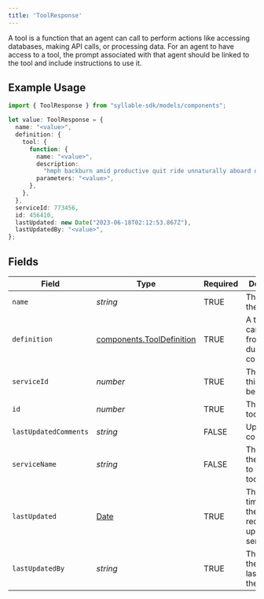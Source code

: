 ```yaml
---
title: 'ToolResponse'
---
```


A tool is a function that an agent can call to perform actions like accessing databases,
making API calls, or processing data. For an agent to have access to a tool, the prompt
associated with that agent should be linked to the tool and include instructions to use it.

## Example Usage

```typescript
import { ToolResponse } from "syllable-sdk/models/components";

let value: ToolResponse = {
  name: "<value>",
  definition: {
    tool: {
      function: {
        name: "<value>",
        description:
          "hmph backburn amid productive quit ride unnaturally aboard dead midst",
        parameters: "<value>",
      },
    },
  },
  serviceId: 773456,
  id: 456410,
  lastUpdated: new Date("2023-06-18T02:12:53.867Z"),
  lastUpdatedBy: "<value>",
};
```

## Fields

| Field                                                                                         | Type                                                                                          | Required                                                                                      | Description                                                                                   |
| --------------------------------------------------------------------------------------------- | --------------------------------------------------------------------------------------------- | --------------------------------------------------------------------------------------------- | --------------------------------------------------------------------------------------------- |
| `name`                                                                                        | *string*                                                                                      | TRUE                                                                            | The name of the tool                                                                          |
| `definition`                                                                                  | [components.ToolDefinition](/sdk-docs/models/components/tooldefinition)                        | TRUE                                                                            | A tool that can be called from an LLM during the conversation.                                |
| `serviceId`                                                                                   | *number*                                                                                      | TRUE                                                                            | The service this tool belongs to                                                              |
| `id`                                                                                          | *number*                                                                                      | TRUE                                                                            | The ID of the tool                                                                            |
| `lastUpdatedComments`                                                                         | *string*                                                                                      | FALSE                                                                            | Update comments                                                                               |
| `serviceName`                                                                                 | *string*                                                                                      | FALSE                                                                            | The name of the service to which the tool belongs                                             |
| `lastUpdated`                                                                                 | [Date](https://developer.mozilla.org/en-US/docs/Web/JavaScript/Reference/Global_Objects/Date) | TRUE                                                                            | The timestamp of the most recent update to the service                                        |
| `lastUpdatedBy`                                                                               | *string*                                                                                      | TRUE                                                                            | The email of the user who last updated the tool                                               |